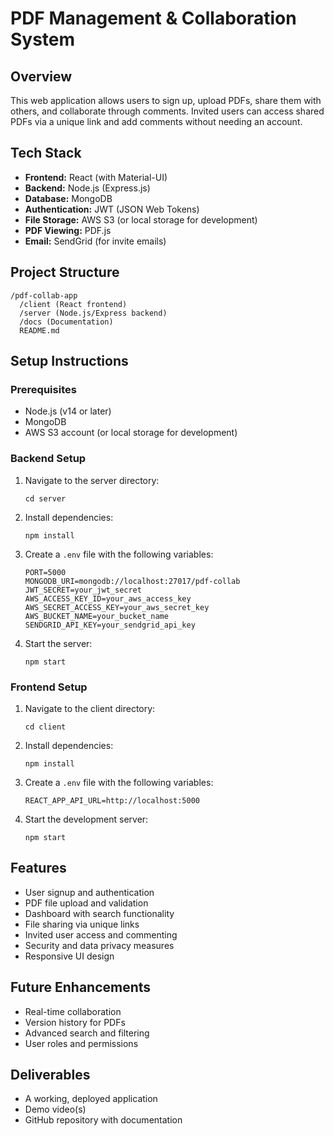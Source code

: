 # PDF Management & Collaboration System

## Overview
This web application allows users to sign up, upload PDFs, share them with others, and collaborate through comments. Invited users can access shared PDFs via a unique link and add comments without needing an account.

## Tech Stack
- **Frontend:** React (with Material-UI)
- **Backend:** Node.js (Express.js)
- **Database:** MongoDB
- **Authentication:** JWT (JSON Web Tokens)
- **File Storage:** AWS S3 (or local storage for development)
- **PDF Viewing:** PDF.js
- **Email:** SendGrid (for invite emails)

## Project Structure
```
/pdf-collab-app
  /client (React frontend)
  /server (Node.js/Express backend)
  /docs (Documentation)
  README.md
```

## Setup Instructions

### Prerequisites
- Node.js (v14 or later)
- MongoDB
- AWS S3 account (or local storage for development)

### Backend Setup
1. Navigate to the server directory:
   ```
   cd server
   ```
2. Install dependencies:
   ```
   npm install
   ```
3. Create a `.env` file with the following variables:
   ```
   PORT=5000
   MONGODB_URI=mongodb://localhost:27017/pdf-collab
   JWT_SECRET=your_jwt_secret
   AWS_ACCESS_KEY_ID=your_aws_access_key
   AWS_SECRET_ACCESS_KEY=your_aws_secret_key
   AWS_BUCKET_NAME=your_bucket_name
   SENDGRID_API_KEY=your_sendgrid_api_key
   ```
4. Start the server:
   ```
   npm start
   ```

### Frontend Setup
1. Navigate to the client directory:
   ```
   cd client
   ```
2. Install dependencies:
   ```
   npm install
   ```
3. Create a `.env` file with the following variables:
   ```
   REACT_APP_API_URL=http://localhost:5000
   ```
4. Start the development server:
   ```
   npm start
   ```

## Features
- User signup and authentication
- PDF file upload and validation
- Dashboard with search functionality
- File sharing via unique links
- Invited user access and commenting
- Security and data privacy measures
- Responsive UI design

## Future Enhancements
- Real-time collaboration
- Version history for PDFs
- Advanced search and filtering
- User roles and permissions

## Deliverables
- A working, deployed application
- Demo video(s)
- GitHub repository with documentation 